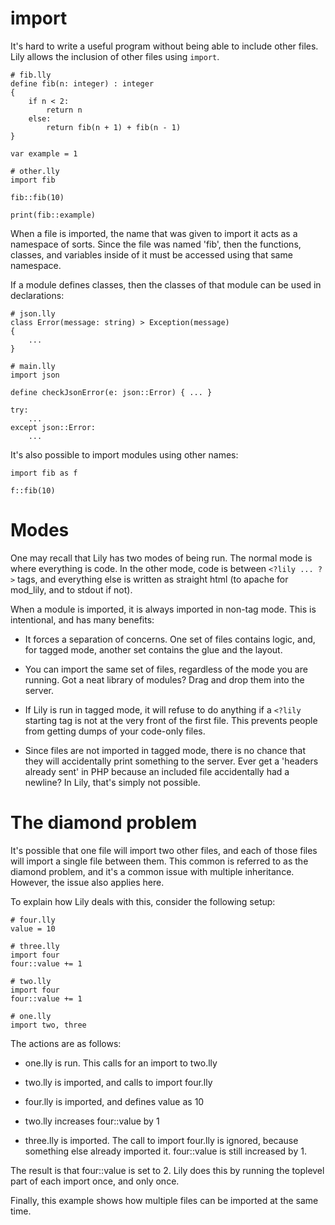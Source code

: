 import
======

It's hard to write a useful program without being able to include other files. Lily allows the inclusion of other files using `import`.

```
# fib.lly
define fib(n: integer) : integer
{
    if n < 2:
        return n
    else:
        return fib(n + 1) + fib(n - 1)
}

var example = 1

# other.lly
import fib

fib::fib(10)

print(fib::example)
```

When a file is imported, the name that was given to import it acts as a namespace of sorts. Since the file was named 'fib', then the functions, classes, and variables inside of it must be accessed using that same namespace.

If a module defines classes, then the classes of that module can be used in declarations:

```
# json.lly
class Error(message: string) > Exception(message)
{
    ...
}

# main.lly
import json

define checkJsonError(e: json::Error) { ... }

try:
    ...
except json::Error:
    ...
```

It's also possible to import modules using other names:

```
import fib as f

f::fib(10)
```

# Modes

One may recall that Lily has two modes of being run. The normal mode is where everything is code. In the other mode, code is between `<?lily ... ?>` tags, and everything else is written as straight html (to apache for mod_lily, and to stdout if not).

When a module is imported, it is always imported in non-tag mode. This is intentional, and has many benefits:

* It forces a separation of concerns. One set of files contains logic, and, for tagged mode, another set contains the glue and the layout.

* You can import the same set of files, regardless of the mode you are running. Got a neat library of modules? Drag and drop them into the server.

* If Lily is run in tagged mode, it will refuse to do anything if a `<?lily` starting tag is not at the very front of the first file. This prevents people from getting dumps of your code-only files.

* Since files are not imported in tagged mode, there is no chance that they will accidentally print something to the server. Ever get a 'headers already sent' in PHP because an included file accidentally had a newline? In Lily, that's simply not possible.

# The diamond problem

It's possible that one file will import two other files, and each of those files will import a single file between them. This common is referred to as the diamond problem, and it's a common issue with multiple inheritance. However, the issue also applies here.

To explain how Lily deals with this, consider the following setup:

```
# four.lly
value = 10

# three.lly
import four
four::value += 1

# two.lly
import four
four::value += 1

# one.lly
import two, three
```

The actions are as follows:

* one.lly is run. This calls for an import to two.lly

* two.lly is imported, and calls to import four.lly

* four.lly is imported, and defines value as 10

* two.lly increases four::value by 1

* three.lly is imported. The call to import four.lly is ignored, because something else already imported it. four::value is still increased by 1.

The result is that four::value is set to 2. Lily does this by running the toplevel part of each import once, and only once.

Finally, this example shows how multiple files can be imported at the same time.
